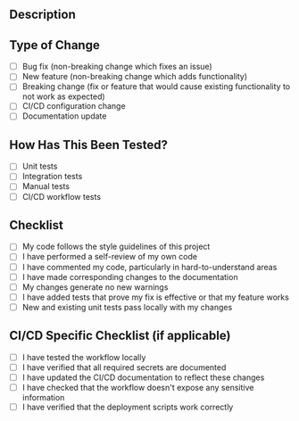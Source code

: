 ## Description
<!-- Provide a brief description of the changes in this PR -->

## Type of Change
<!-- Mark the appropriate option with an "x" -->
- [ ] Bug fix (non-breaking change which fixes an issue)
- [ ] New feature (non-breaking change which adds functionality)
- [ ] Breaking change (fix or feature that would cause existing functionality to not work as expected)
- [ ] CI/CD configuration change
- [ ] Documentation update

## How Has This Been Tested?
<!-- Describe the tests that you ran to verify your changes -->
- [ ] Unit tests
- [ ] Integration tests
- [ ] Manual tests
- [ ] CI/CD workflow tests

## Checklist
<!-- Mark the appropriate options with an "x" -->
- [ ] My code follows the style guidelines of this project
- [ ] I have performed a self-review of my own code
- [ ] I have commented my code, particularly in hard-to-understand areas
- [ ] I have made corresponding changes to the documentation
- [ ] My changes generate no new warnings
- [ ] I have added tests that prove my fix is effective or that my feature works
- [ ] New and existing unit tests pass locally with my changes

## CI/CD Specific Checklist (if applicable)
<!-- Mark the appropriate options with an "x" if this PR includes CI/CD changes -->
- [ ] I have tested the workflow locally
- [ ] I have verified that all required secrets are documented
- [ ] I have updated the CI/CD documentation to reflect these changes
- [ ] I have checked that the workflow doesn't expose any sensitive information
- [ ] I have verified that the deployment scripts work correctly